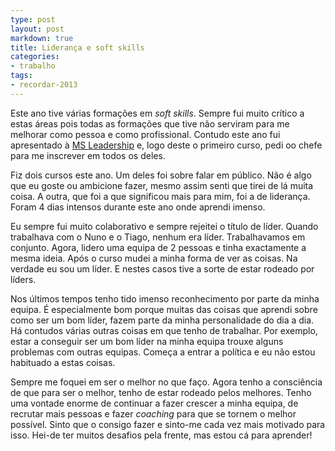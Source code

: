 ```yaml
---
type: post
layout: post
markdown: true
title: Liderança e soft skills
categories:
- trabalho
tags:
- recordar-2013
---
```


Este ano tive várias formações em _soft skills_. Sempre fui muito crítico a estas
áreas pois todas as formações que tive não serviram para me melhorar como pessoa
e como profissional. Contudo este ano fui apresentado à [MS Leadership](http://pt.ms-leadership.com/) e,
logo deste o primeiro curso, pedi oo chefe para me inscrever em todos os deles.

Fiz dois cursos este ano. Um deles foi sobre falar em público. Não é algo que eu
goste ou ambicione fazer, mesmo assim senti que tirei de lá muita coisa. A outra,
que foi a que significou mais para mim, foi a de liderança. Foram 4 dias intensos
durante este ano onde aprendi imenso.

Eu sempre fui muito colaborativo e sempre rejeitei o título de líder. Quando trabalhava
com o Nuno e o Tiago, nenhum era líder. Trabalhavamos em conjunto. Agora, lidero uma
equipa de 2 pessoas e tinha exactamente a mesma ideia. Após o curso mudei a minha forma
de ver as coisas. Na verdade eu sou um líder. E nestes casos tive a sorte de estar
rodeado por líders.

Nos últimos tempos tenho tido imenso reconhecimento por parte da minha equipa.
É especialmente bom porque muitas das coisas que aprendi sobre como ser um bom
líder, fazem parte da minha personalidade do dia a dia. Há contudos várias outras
coisas em que tenho de trabalhar. Por exemplo, estar a conseguir ser um bom líder
na minha equipa trouxe alguns problemas com outras equipas. Começa a entrar a
política e eu não estou habituado a estas coisas.

Sempre me foquei em ser o melhor no que faço. Agora tenho a consciência de que
para ser o melhor, tenho de estar rodeado pelos melhores. Tenho uma vontade enorme
de continuar a fazer crescer a minha equipa, de recrutar mais pessoas e fazer
_coaching_ para que se tornem o melhor possível. Sinto que o consigo fazer e
sinto-me cada vez mais motivado para isso. Hei-de ter muitos desafios pela frente,
mas estou cá para aprender!
